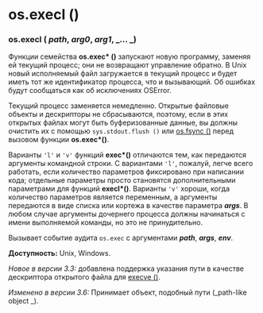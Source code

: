 # os.execl ()

### os.execl ( _path_, _arg0_, _arg1_, _... _)

Функции семейства **os.exec\* ()** запускают новую программу, заменяя ей текущий процесс; они не возвращают управление обратно. В Unix новый исполняемый файл загружается в текущий процесс и будет иметь тот же идентификатор процесса, что и вызывающий. Об ошибках будут сообщаться как об исключениях OSError.

Текущий процесс заменяется немедленно. Открытые файловые объекты и дескрипторы не сбрасываются, поэтому, если в этих открытых файлах могут быть буферизованные данные, вы должны очистить их с помощью `sys.stdout.flush ()` или [os.fsync ()](../operacii-s-failovymi-deskriptorami/os.fsync.md) перед вызовом функции **os.exec\*()**.

Варианты `'l'` и `'v'` функций **exec\*()** отличаются тем, как передаются аргументы командной строки. С вариантами `'l'`, пожалуй, легче всего работать, если количество параметров фиксировано при написании кода; отдельные параметры просто становятся дополнительными параметрами для функций **execl\*()**. Варианты `'v'` хороши, когда количество параметров является переменным, а аргументы передаются в виде списка или кортежа в качестве параметра _**args**_. В любом случае аргументы дочернего процесса должны начинаться с имени выполняемой команды, но это не принудительно.

Вызывает событие аудита `os.exec` с аргументами _**path**_, _**args**_, _**env**_.

**Доступность:** Unix, Windows.

_Новое в версии 3.3:_ добавлена поддержка указания пути в качестве дескриптора открытого файла для [execve ()](os.execve.md).

_Изменено в версии 3.6:_ Принимает объект, подобный пути (_path-like object _).
